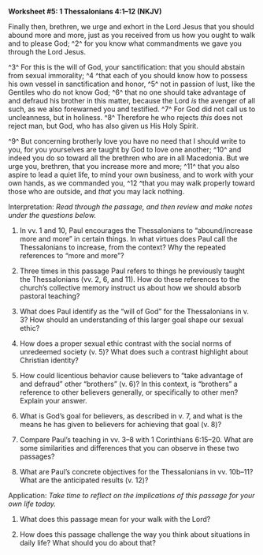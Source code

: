 **Worksheet \#5: 1 Thessalonians 4:1–12 <span style="font-variant:small-caps;">(NKJV)</span>**

Finally then, brethren, we urge and exhort in the Lord Jesus that you should abound more and more, just as you received from us how you ought to walk and to please God; ^2^ for you know what commandments we gave you through the Lord Jesus.

^3^ For this is the will of God, your sanctification: that you should abstain from sexual immorality; ^4 ^that each of you should know how to possess his own vessel in sanctification and honor, ^5^ not in passion of lust, like the Gentiles who do not know God; ^6^ that no one should take advantage of and defraud his brother in this matter, because the Lord *is* the avenger of all such, as we also forewarned you and testified. ^7^ For God did not call us to uncleanness, but in holiness. ^8^ Therefore he who rejects *this* does not reject man, but God, who has also given us His Holy Spirit.

^9^ But concerning brotherly love you have no need that I should write to you, for you yourselves are taught by God to love one another; ^10^ and indeed you do so toward all the brethren who are in all Macedonia. But we urge you, brethren, that you increase more and more; ^11^ that you also aspire to lead a quiet life, to mind your own business, and to work with your own hands, as we commanded you, ^12 ^that you may walk properly toward those who are outside, and *that* you may lack nothing.

Interpretation: *Read through the passage, and then review and make notes under the questions below.*

1.  In vv. 1 and 10, Paul encourages the Thessalonians to “abound/increase more and more” in certain things. In what virtues does Paul call the Thessalonians to increase, from the context? Why the repeated references to “more and more”?

2.  Three times in this passage Paul refers to things he previously taught the Thessalonians (vv. 2, 6, and 11). How do these references to the church’s collective memory instruct us about how we should absorb pastoral teaching?

3.  What does Paul identify as the “will of God” for the Thessalonians in v. 3? How should an understanding of this larger goal shape our sexual ethic?

4.  How does a proper sexual ethic contrast with the social norms of unredeemed society (v. 5)? What does such a contrast highlight about Christian identity?

5.  How could licentious behavior cause believers to “take advantage of and defraud” other “brothers” (v. 6)? In this context, is “brothers” a reference to other believers generally, or specifically to other men? Explain your answer.

6.  What is God’s goal for believers, as described in v. 7, and what is the means he has given to believers for achieving that goal (v. 8)?

7.  Compare Paul’s teaching in vv. 3–8 with 1 Corinthians 6:15–20. What are some similarities and differences that you can observe in these two passages?

8.  What are Paul’s concrete objectives for the Thessalonians in vv. 10b–11? What are the anticipated results (v. 12)?

Application: *Take time to reflect on the implications of this passage for your own life today.*

1.  What does this passage mean for your walk with the Lord?

2.  How does this passage challenge the way you think about situations in daily life? What should you do about that?


